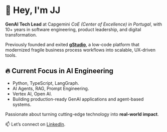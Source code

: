 # 👋 Hey, I'm JJ  

**GenAI Tech Lead** at Capgemini *CoE (Center of Excellence) in Portugal*, with 10+ years in software engineering, product leadership, and digital transformation.  

Previously founded and exited [**gStudio**](https://www.linkedin.com/company/gstudioapp/), a low-code platform that modernized fragile business process workflows into scalable, UX-driven tools.  

## 🔥 Current Focus in AI Engineering  
- Python, TypeScript, LangGraph.
- AI Agents, RAG, Prompt Engineering.
- Vertex AI, Open AI.
- Building production-ready GenAI applications and agent-based systems.  

Passionate about turning cutting-edge technology into **real-world impact**.  

📫 Let’s connect on [LinkedIn](https://www.linkedin.com/in/jairpjunior/).  
